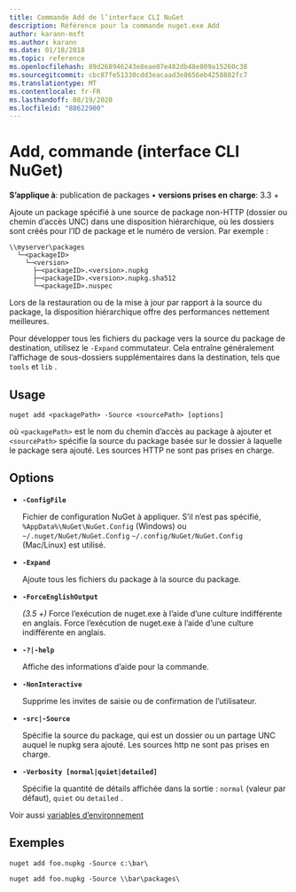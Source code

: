 ```yaml
---
title: Commande Add de l’interface CLI NuGet
description: Référence pour la commande nuget.exe Add
author: karann-msft
ms.author: karann
ms.date: 01/18/2018
ms.topic: reference
ms.openlocfilehash: 89d268946243e8eae07e482db48e809a15260c38
ms.sourcegitcommit: cbc87fe51330cdd3eacaad3e8656eb4258882fc7
ms.translationtype: MT
ms.contentlocale: fr-FR
ms.lasthandoff: 08/19/2020
ms.locfileid: "88622900"
---
```

# <a name="add-command-nuget-cli"></a>Add, commande (interface CLI NuGet)

**S’applique à**: publication de packages &bullet; **versions prises en charge**: 3.3 +

Ajoute un package spécifié à une source de package non-HTTP (dossier ou chemin d’accès UNC) dans une disposition hiérarchique, où les dossiers sont créés pour l’ID de package et le numéro de version. Par exemple :

```
\\myserver\packages
  └─<packageID>
    └─<version>
      ├─<packageID>.<version>.nupkg
      ├─<packageID>.<version>.nupkg.sha512
      └─<packageID>.nuspec
```

Lors de la restauration ou de la mise à jour par rapport à la source du package, la disposition hiérarchique offre des performances nettement meilleures.

Pour développer tous les fichiers du package vers la source du package de destination, utilisez le `-Expand` commutateur. Cela entraîne généralement l’affichage de sous-dossiers supplémentaires dans la destination, tels que `tools` et `lib` .

## <a name="usage"></a>Usage

```cli
nuget add <packagePath> -Source <sourcePath> [options]
```

où `<packagePath>` est le nom du chemin d’accès au package à ajouter et `<sourcePath>` spécifie la source du package basée sur le dossier à laquelle le package sera ajouté. Les sources HTTP ne sont pas prises en charge.

## <a name="options"></a>Options

- **`-ConfigFile`**

  Fichier de configuration NuGet à appliquer. S’il n’est pas spécifié, `%AppData%\NuGet\NuGet.Config` (Windows) ou `~/.nuget/NuGet/NuGet.Config` `~/.config/NuGet/NuGet.Config` (Mac/Linux) est utilisé.

- **`-Expand`**

  Ajoute tous les fichiers du package à la source du package.

- **`-ForceEnglishOutput`**

  *(3.5 +)* Force l’exécution de nuget.exe à l’aide d’une culture indifférente en anglais.
Force l’exécution de nuget.exe à l’aide d’une culture indifférente en anglais.

- **`-?|-help`**

  Affiche des informations d’aide pour la commande.

- **`-NonInteractive`**

  Supprime les invites de saisie ou de confirmation de l’utilisateur.

- **`-src|-Source`**

   Spécifie la source du package, qui est un dossier ou un partage UNC auquel le nupkg sera ajouté. Les sources http ne sont pas prises en charge.

- **`-Verbosity [normal|quiet|detailed]`**

  Spécifie la quantité de détails affichée dans la sortie : `normal` (valeur par défaut), `quiet` ou `detailed` .

Voir aussi [variables d’environnement](cli-ref-environment-variables.md)

## <a name="examples"></a>Exemples

```cli
nuget add foo.nupkg -Source c:\bar\

nuget add foo.nupkg -Source \\bar\packages\
```
